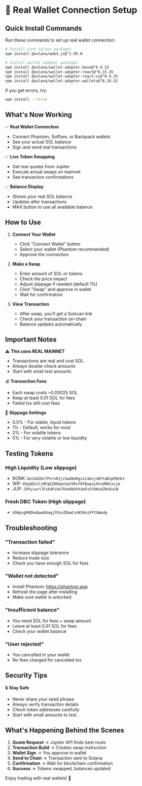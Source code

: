 # 🔐 Real Wallet Connection Setup

## Quick Install Commands

Run these commands to set up real wallet connection:

```bash
# Install core Solana packages
npm install @solana/web3.js@^1.95.0

# Install wallet adapter packages
npm install @solana/wallet-adapter-base@^0.9.23
npm install @solana/wallet-adapter-react@^0.15.35
npm install @solana/wallet-adapter-react-ui@^0.9.35
npm install @solana/wallet-adapter-wallets@^0.19.32
```

If you get errors, try:
```bash
npm install --force
```

## What's Now Working

✅ **Real Wallet Connection**
- Connect Phantom, Solflare, or Backpack wallets
- See your actual SOL balance
- Sign and send real transactions

✅ **Live Token Swapping**
- Get real quotes from Jupiter
- Execute actual swaps on mainnet
- See transaction confirmations

✅ **Balance Display**
- Shows your real SOL balance
- Updates after transactions
- MAX button to use all available balance

## How to Use

1. **Connect Your Wallet**
   - Click "Connect Wallet" button
   - Select your wallet (Phantom recommended)
   - Approve the connection

2. **Make a Swap**
   - Enter amount of SOL or tokens
   - Check the price impact
   - Adjust slippage if needed (default 1%)
   - Click "Swap" and approve in wallet
   - Wait for confirmation

3. **View Transaction**
   - After swap, you'll get a Solscan link
   - Check your transaction on-chain
   - Balance updates automatically

## Important Notes

⚠️ **This uses REAL MAINNET**
- Transactions are real and cost SOL
- Always double-check amounts
- Start with small test amounts

💰 **Transaction Fees**
- Each swap costs ~0.00025 SOL
- Keep at least 0.01 SOL for fees
- Failed txs still cost fees

🎯 **Slippage Settings**
- 0.5% - For stable, liquid tokens
- 1% - Default, works for most
- 2% - For volatile tokens
- 5% - For very volatile or low liquidity

## Testing Tokens

### High Liquidity (Low slippage)
- BONK: `DezXAZ8z7PnrnRJjz3wXBoRgixCa6xjnB7YaB1pPB263`
- WIF: `EKpQGSJtjMFqKZ9KQanSqYXRcF8fBopzLHYxdM65zcjm`
- JUP: `JUPyiwrYJFskUPiHa7hkeR8VUtAeFoSYbKedZNsDvCN`

### Fresh DBC Token (High slippage)
- `b5HpsgM4DkoQweD4aqjfKsoZ8amCsUK5KoiFFCbWodp`

## Troubleshooting

### "Transaction failed"
- Increase slippage tolerance
- Reduce trade size
- Check you have enough SOL for fees

### "Wallet not detected"
- Install Phantom: https://phantom.app
- Refresh the page after installing
- Make sure wallet is unlocked

### "Insufficient balance"
- You need SOL for fees + swap amount
- Leave at least 0.01 SOL for fees
- Check your wallet balance

### "User rejected"
- You cancelled in your wallet
- No fees charged for cancelled txs

## Security Tips

🔒 **Stay Safe**
- Never share your seed phrase
- Always verify transaction details
- Check token addresses carefully
- Start with small amounts to test

## What's Happening Behind the Scenes

1. **Quote Request** → Jupiter API finds best route
2. **Transaction Build** → Creates swap instruction
3. **Wallet Sign** → You approve in wallet
4. **Send to Chain** → Transaction sent to Solana
5. **Confirmation** → Wait for blockchain confirmation
6. **Success** → Tokens swapped, balances updated

Enjoy trading with real wallets! 🚀